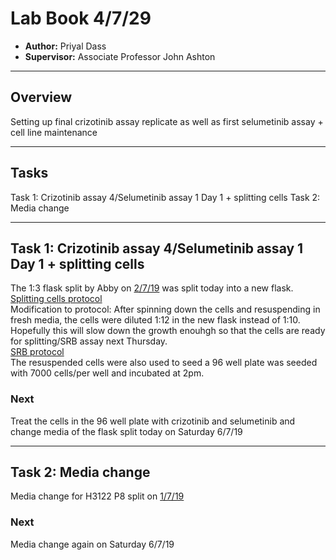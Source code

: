 # Lab Book 4/7/29
- **Author:** Priyal Dass
- **Supervisor:** Associate Professor John Ashton
------------------------------------------------------------------
## Overview

Setting up final crizotinib assay replicate as well as first selumetinib assay + cell line maintenance

------------------------------------------------------------------
## Tasks

Task 1: Crizotinib assay 4/Selumetinib assay 1 Day 1 + splitting cells
Task 2: Media change

------------------------------------------------------------------
## Task 1: Crizotinib assay 4/Selumetinib assay 1 Day 1 + splitting cells

The 1:3 flask split by Abby on [2/7/19](../Daily_lab_book/LB_19-7-02.md) was split today into a new flask. <br>
[Splitting cells protocol](../Protocols/Splitting_cells.md)<br>
Modification to protocol: After spinning down the cells and resuspending in fresh media, the cells were diluted 1:12 in the new flask instead of 1:10. Hopefully this will slow down the growth enouhgh so that the cells are ready for splitting/SRB assay next Thursday.<br>
[SRB protocol](../Protocols/SRB_Cytotoxicity_assay.md)<br>
The resuspended cells were also used to seed a 96 well plate was seeded with 7000 cells/per well and incubated at 2pm.

### Next
Treat the cells in the 96 well plate with crizotinib and selumetinib and change media of the flask split today on Saturday 6/7/19

------------------------------------------------------------------
## Task 2: Media change

Media change for H3122 P8 split on [1/7/19](../Daily_lab_book/LB_19-7-01.md)

### Next
Media change again on Saturday 6/7/19
